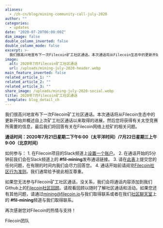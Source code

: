 ```yaml
---
aliases:
  - /zh-cn/blog/mining-community-call-july-2020
author: ""
categories:
  - updates
date: "2020-07-20T06:00:00Z"
dim_image: false
double_column_inverted: false
double_column_mode: false
excerpt: >-
  我们很高兴地宣布下一次Filecoin矿工社区通话。本次通话将从Filecoin生态中的更新开始并概述自上次矿工社区通话以来取得的进展，然后您将获得有关太空竞赛所需要的信息，最后我们将回答有关在Filecoin网络上挖矿的相关问题。
image:
  alt: 2020年7月Filecoin矿工社区通话
  url: /uploads/mining-july-2020-header.webp
main_feature_inverted: false
related_article_1: ""
related_article_2: ""
related_article_3: ""
share_image: /uploads/mining-july-2020-social.webp
title: 2020年7月Filecoin矿工社区通话
_template: blog_detail_ch
---
```


我们很高兴地宣布下一次Filecoin矿工社区通话。本次通话将从Filecoin生态中的更新开始并概述自上次矿工社区通话以来取得的进展，然后您将获得有关太空竞赛所需要的信息，最后我们将回答有关在Filecoin网络上挖矿的相关问题。

**通话时间：2020年7月21日星期二下午6:00（太平洋时间）/7月22日星期三上午9:00（北京时间）**

如何参与： 1. 在Filecoin项目的Slack频道上[设置一个账户](https://filecoin.io/slack)。 2. 在通话开始的5分钟前我们会在Slack频道上的 **#fil-mining**发布通话链接。 3. 请在[此表](https://filecoin-community.typeform.com/to/ECeCr32I)上提交您的任何问题，在有限的时间内我们会尽力回答您。 4. 通话开始前请阅览[Filecoin社区行为准则](https://github.com/filecoin-project/community/blob/master/CODE_OF_CONDUCT.md)。我们通常给予彼此相互尊重。

如果您无法参与Filecoin矿工社区通话，没关系，我们会将通话内容添加到我们Github上的[Filecoin社区回顾](https://github.com/filecoin-project/community)。请观看回顾以随时了解社区通话和活动。如果您还有其他问题，请通过[mining@filecoin.io](mailto:mining@filecoin.io)与我们取得联系或者在我们[社区聊天室](https://github.com/filecoin-project/community#chat)上的 **#fil-mining**频道与我们取得联系。

再次感谢您对Filecoin的热情与支持！

Filecoin团队
